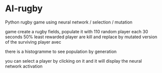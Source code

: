 # AI-rugby
Python rugby game using neural network / selection / mutation 

game create a rugby fields, populate it with 110 random player
each 30 seconds 50% least rewarded player are kill and replace by mutated version of the surviving player avec 

there is a histogramme to see population by generation

you can select a player by clicking on it and it will display the neural network activation
